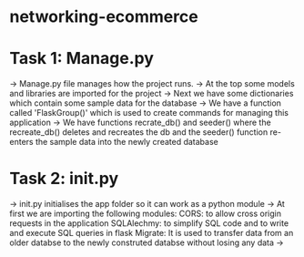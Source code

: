 # networking-ecommerce
# Task 1: Manage.py 
-> Manage.py file manages how the project runs. 
-> At the top some models and libraries are imported for the project
-> Next we have some dictionaries which contain some sample data for the database
-> We have a function called 'FlaskGroup()' which is used to create commands for managing this application
-> We have functions recrate_db() and seeder() where the recreate_db() deletes and recreates the db and the seeder() function re-enters the sample data into the newly created database

# Task 2: __init__.py
-> init.py initialises the app folder so it can work as a python module
-> At first we are importing the following modules:
CORS: to allow cross origin requests in the application
SQLAlechmy: to simplify SQL code and to write and execute SQL queries in flask
Migrate: It is used to transfer data from an older databse to  the newly construted databse without losing any data
-> 
